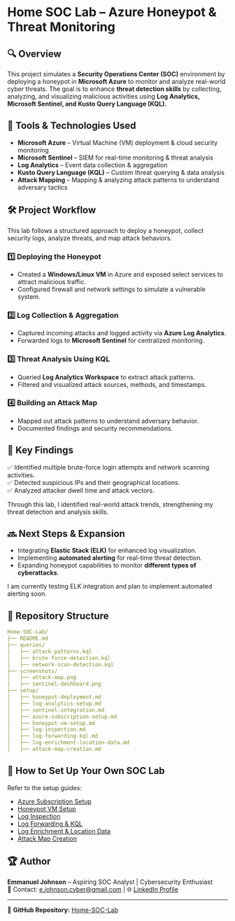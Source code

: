# Home SOC Lab – Azure Honeypot & Threat Monitoring

## 🔍 Overview
This project simulates a **Security Operations Center (SOC)** environment by deploying a honeypot in **Microsoft Azure** to monitor and analyze real-world cyber threats. The goal is to enhance **threat detection skills** by collecting, analyzing, and visualizing malicious activities using **Log Analytics, Microsoft Sentinel, and Kusto Query Language (KQL).**

## 🔧 Tools & Technologies Used
- **Microsoft Azure** – Virtual Machine (VM) deployment & cloud security monitoring
- **Microsoft Sentinel** – SIEM for real-time monitoring & threat analysis
- **Log Analytics** – Event data collection & aggregation
- **Kusto Query Language (KQL)** – Custom threat querying & data analysis
- **Attack Mapping** – Mapping & analyzing attack patterns to understand adversary tactics

## 🛠 Project Workflow
This lab follows a structured approach to deploy a honeypot, collect security logs, analyze threats, and map attack behaviors.

### 1️⃣ Deploying the Honeypot
- Created a **Windows/Linux VM** in Azure and exposed select services to attract malicious traffic.
- Configured firewall and network settings to simulate a vulnerable system.

### 2️⃣ Log Collection & Aggregation
- Captured incoming attacks and logged activity via **Azure Log Analytics**.
- Forwarded logs to **Microsoft Sentinel** for centralized monitoring.

### 3️⃣ Threat Analysis Using KQL
- Queried **Log Analytics Workspace** to extract attack patterns.
- Filtered and visualized attack sources, methods, and timestamps.

### 4️⃣ Building an Attack Map
- Mapped out attack patterns to understand adversary behavior.
- Documented findings and security recommendations.

## 📌 Key Findings
✅ Identified multiple brute-force login attempts and network scanning activities.  
✅ Detected suspicious IPs and their geographical locations.  
✅ Analyzed attacker dwell time and attack vectors.  

Through this lab, I identified real-world attack trends, strengthening my threat detection and analysis skills.

## 🔜 Next Steps & Expansion
- Integrating **Elastic Stack (ELK)** for enhanced log visualization.  
- Implementing **automated alerting** for real-time threat detection.  
- Expanding honeypot capabilities to monitor **different types of cyberattacks**.  

I am currently testing ELK integration and plan to implement automated alerting soon.

## 📂 Repository Structure
```yaml
Home-SOC-Lab/
├── README.md
├── queries/
│   ├── attack-patterns.kql
│   ├── brute-force-detection.kql
│   ├── network-scan-detection.kql
├── screenshots/
│   ├── attack-map.png
│   ├── sentinel-dashboard.png
├── setup/
│   ├── honeypot-deployment.md
│   ├── log-analytics-setup.md
│   ├── sentinel-integration.md
│   ├── azure-subscription-setup.md
│   ├── honeypot-vm-setup.md
│   ├── log-inspection.md
│   ├── log-forwarding-kql.md
│   ├── log-enrichment-location-data.md
│   ├── attack-map-creation.md
```

## 📜 How to Set Up Your Own SOC Lab
Refer to the setup guides:
- [Azure Subscription Setup](setup/azure-subscription-setup.md)
- [Honeypot VM Setup](setup/honeypot-vm-setup.md)
- [Log Inspection](setup/log-inspection.md)
- [Log Forwarding & KQL](setup/log-forwarding-kql.md)
- [Log Enrichment & Location Data](https://github.com/EJCyber/Home-SOC-Lab/blob/main/setup/log-enrichment-location-data.md)
- [Attack Map Creation](setup/attack-map-creation.md)

## 🏆 Author
**Emmanuel Johnson** – Aspiring SOC Analyst | Cybersecurity Enthusiast  
📧 Contact: e.johnson.cyber@gmail.com | 🌐 [LinkedIn Profile](https://www.linkedin.com/in/manny-johnson)

---

🔗 **GitHub Repository:** [Home-SOC-Lab](https://github.com/EJCyber/Home-SOC-Lab)
